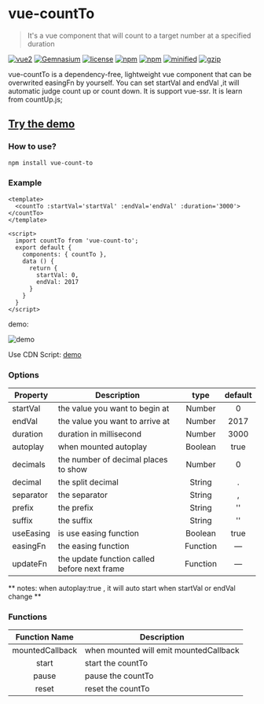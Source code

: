 # vue-countTo

> It's a vue component that will count to a target number at a specified duration

 [![vue2](https://img.shields.io/badge/vue-2.x-brightgreen.svg)](https://vuejs.org/)
 [![Gemnasium](https://img.shields.io/gemnasium/mathiasbynens/he.svg)](https://github.com/PanJiaChen/vue-countTo)
 [![license](https://img.shields.io/github/license/mashape/apistatus.svg)](https://github.com/PanJiaChen/vue-countTo)
 [![npm](https://img.shields.io/npm/v/vue-count-to.svg)](https://www.npmjs.com/package/vue-count-to)
 [![npm](https://img.shields.io/npm/dm/vue-count-to.svg)](https://npmcharts.com/compare/vue-count-to)
 [![minified](https://badgen.net/bundlephobia/min/vue-count-to)](https://bundlephobia.com/result?p=vue-count-to)
 [![gzip](https://badgen.net/bundlephobia/minzip/vue-count-to)](https://bundlephobia.com/result?p=vue-count-to)

vue-countTo is a dependency-free, lightweight vue component that can be overwrited  easingFn by yourself.
You can set startVal and endVal ,it will automatic judge count up or count down.
It is support vue-ssr.
It is learn from countUp.js;

## [Try the demo](http://panjiachen.github.io/countTo/demo/)

### How to use?
```bash
npm install vue-count-to
```

### Example

```vue
<template>
  <countTo :startVal='startVal' :endVal='endVal' :duration='3000'></countTo>
</template>

<script>
  import countTo from 'vue-count-to';
  export default {
    components: { countTo },
    data () {
      return {
        startVal: 0,
        endVal: 2017
      }
    }
  }
</script>
```
demo:

![demo](https://github.com/PanJiaChen/vue-countTo/blob/master/countDemo.gif)

Use CDN Script: [demo](https://github.com/PanJiaChen/vue-countTo/blob/master/demo/index.html)



### Options
|    Property    |    Description   |   type   |	default	|
| -----------------  | ---------------- | :--------: | :----------: |
| startVal       | the value you want to begin at |Number| 0 |
| endVal         | the value you want to arrive at |Number | 2017 |
| duration  | duration in millisecond | Number | 3000 |
| autoplay     | when mounted autoplay | Boolean | true |
| decimals     | the number of decimal places to show | Number | 0 |
| decimal     | the split decimal | String | . |
| separator     | the separator | String | , |
| prefix     | the prefix | String | '' |
| suffix     | the suffix | String | '' |
| useEasing     | is use easing function | Boolean | true |
| easingFn     | the easing function | Function | — |
| updateFn     | the update function called before next frame | Function | — |


** notes: when autoplay:true , it will auto start when startVal or endVal change **


### Functions
| Function Name | Description   |
| :--------:   | -----  |
|    mountedCallback    |  when mounted will emit  mountedCallback  |
|    start    |  start the countTo  |
|    pause   |  pause  the countTo |
|    reset    |  reset  the countTo |
